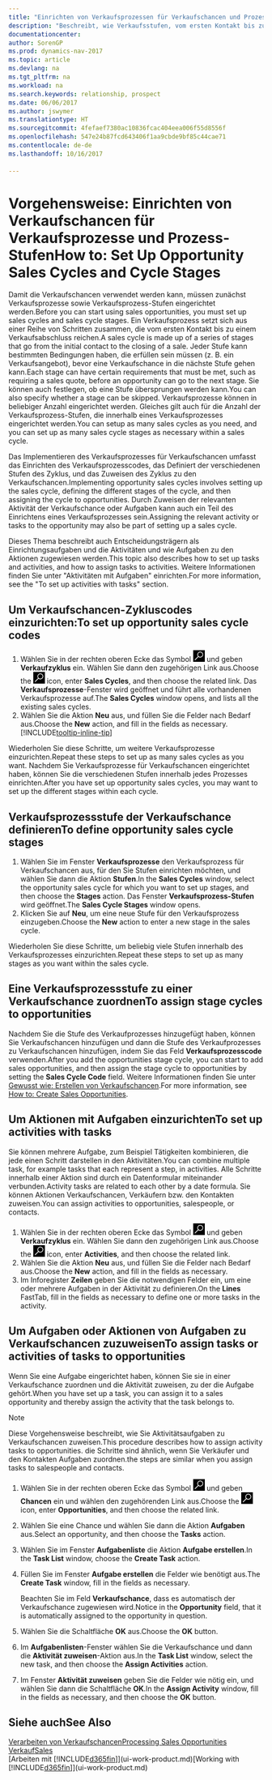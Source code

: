 ```yaml
---
title: "Einrichten von Verkaufsprozessen für Verkaufschancen und Prozess-Stufen"
description: "Beschreibt, wie Verkaufsstufen, vom ersten Kontakt bis zum Schließen definiert werden, ein Verkaufsprozess erstellt wird und dieser zu Verkaufschancen in den Dynamics NAV."
documentationcenter: 
author: SorenGP
ms.prod: dynamics-nav-2017
ms.topic: article
ms.devlang: na
ms.tgt_pltfrm: na
ms.workload: na
ms.search.keywords: relationship, prospect
ms.date: 06/06/2017
ms.author: jswymer
ms.translationtype: HT
ms.sourcegitcommit: 4fefaef7380ac10836fcac404eea006f55d8556f
ms.openlocfilehash: 547e24b87fcd643406f1aa9cbde9bf85c44cae71
ms.contentlocale: de-de
ms.lasthandoff: 10/16/2017

---
```

# <a name="how-to-set-up-opportunity-sales-cycles-and-cycle-stages"></a><span data-ttu-id="b05ec-103">Vorgehensweise: Einrichten von Verkaufschancen für Verkaufsprozesse und Prozess-Stufen</span><span class="sxs-lookup"><span data-stu-id="b05ec-103">How to: Set Up Opportunity Sales Cycles and Cycle Stages</span></span>
<span data-ttu-id="b05ec-104">Damit die Verkaufschancen verwendet werden kann, müssen zunächst Verkaufsprozesse sowie Verkaufsprozess-Stufen eingerichtet werden.</span><span class="sxs-lookup"><span data-stu-id="b05ec-104">Before you can start using sales opportunities, you must set up sales cycles and sales cycle stages.</span></span> <span data-ttu-id="b05ec-105">Ein Verkaufsprozess setzt sich aus einer Reihe von Schritten zusammen, die vom ersten Kontakt bis zu einem Verkaufsabschluss reichen.</span><span class="sxs-lookup"><span data-stu-id="b05ec-105">A sales cycle is made up of a series of stages that go from the initial contact to the closing of a sale.</span></span> <span data-ttu-id="b05ec-106">Jeder Stufe kann bestimmten Bedingungen haben, die erfüllen sein müssen (z. B. ein Verkaufsangebot), bevor eine Verkaufschance in die nächste Stufe gehen kann.</span><span class="sxs-lookup"><span data-stu-id="b05ec-106">Each stage can have certain requirements that must be met, such as requiring a sales quote, before an opportunity can go to the next stage.</span></span> <span data-ttu-id="b05ec-107">Sie können auch festlegen, ob eine Stufe übersprungen werden kann.</span><span class="sxs-lookup"><span data-stu-id="b05ec-107">You can also specify whether a stage can be skipped.</span></span> <span data-ttu-id="b05ec-108">Verkaufsprozesse können in beliebiger Anzahl eingerichtet werden. Gleiches gilt auch für die Anzahl der Verkaufsprozess-Stufen, die innerhalb eines Verkaufsprozesses eingerichtet werden.</span><span class="sxs-lookup"><span data-stu-id="b05ec-108">You can setup as many sales cycles as you need, and you can set up as many sales cycle stages as necessary within a sales cycle.</span></span>

<span data-ttu-id="b05ec-109">Das Implementieren des Verkaufsprozesses für Verkaufschancen umfasst das Einrichten des Verkaufsprozesscodes, das Definiert der verschiedenen Stufen des Zyklus, und das Zuweisen des Zyklus zu den Verkaufschancen.</span><span class="sxs-lookup"><span data-stu-id="b05ec-109">Implementing opportunity sales cycles involves setting up the sales cycle, defining the different stages of the cycle, and then assigning the cycle to opportunities.</span></span> <span data-ttu-id="b05ec-110">Durch Zuweisen der relevanten Aktivität der Verkaufschance oder Aufgaben kann auch ein Teil des Einrichtens eines Verkaufsprozesses sein.</span><span class="sxs-lookup"><span data-stu-id="b05ec-110">Assigning the relevant activity or tasks to the opportunity may also be part of setting up a sales cycle.</span></span>

<span data-ttu-id="b05ec-111">Dieses Thema beschreibt auch Entscheidungsträgern als Einrichtungsaufgaben und die Aktivitäten und wie Aufgaben zu den Aktionen zugewiesen werden.</span><span class="sxs-lookup"><span data-stu-id="b05ec-111">This topic also describes how to set up tasks and activities, and how to assign tasks to activities.</span></span> <span data-ttu-id="b05ec-112">Weitere Informationen finden Sie unter "Aktivitäten mit Aufgaben" einrichten.</span><span class="sxs-lookup"><span data-stu-id="b05ec-112">For more information, see the "To set up activities with tasks" section.</span></span>

## <a name="to-set-up-opportunity-sales-cycle-codes"></a><span data-ttu-id="b05ec-113">Um Verkaufschancen-Zykluscodes einzurichten:</span><span class="sxs-lookup"><span data-stu-id="b05ec-113">To set up opportunity sales cycle codes</span></span>
1. <span data-ttu-id="b05ec-114">Wählen Sie in der rechten oberen Ecke das Symbol ![Nach Seite oder Bericht suchen](media/ui-search/search_small.png "Nach Seite oder Bericht suchen") und geben **Verkaufzyklus** ein. Wählen Sie dann den zugehörigen Link aus.</span><span class="sxs-lookup"><span data-stu-id="b05ec-114">Choose the ![Search for Page or Report](media/ui-search/search_small.png "Search for Page or Report icon") icon, enter **Sales Cycles**, and then choose the related link.</span></span> <span data-ttu-id="b05ec-115">Das **Verkaufsprozesse**-Fenster wird geöffnet und führt alle vorhandenen Verkaufsprozesse auf.</span><span class="sxs-lookup"><span data-stu-id="b05ec-115">The **Sales Cycles** window opens, and lists all the existing sales cycles.</span></span>
2. <span data-ttu-id="b05ec-116">Wählen Sie die Aktion **Neu** aus, und füllen Sie die Felder nach Bedarf aus.</span><span class="sxs-lookup"><span data-stu-id="b05ec-116">Choose the **New** action, and fill in the fields as necessary.</span></span> [!INCLUDE[tooltip-inline-tip](includes/tooltip-inline-tip_md.md)]

<span data-ttu-id="b05ec-117">Wiederholen Sie diese Schritte, um weitere Verkaufsprozesse einzurichten.</span><span class="sxs-lookup"><span data-stu-id="b05ec-117">Repeat these steps to set up as many sales cycles as you want.</span></span> <span data-ttu-id="b05ec-118">Nachdem Sie Verkaufsprozesse für Verkaufschancen eingerichtet haben, können Sie die verschiedenen Stufen innerhalb jedes Prozesses einrichten.</span><span class="sxs-lookup"><span data-stu-id="b05ec-118">After you have set up opportunity sales cycles, you may want to set up the different stages within each cycle.</span></span>

## <a name="to-define-opportunity-sales-cycle-stages"></a><span data-ttu-id="b05ec-119">Verkaufsprozessstufe der Verkaufschance definieren</span><span class="sxs-lookup"><span data-stu-id="b05ec-119">To define opportunity sales cycle stages</span></span>
1. <span data-ttu-id="b05ec-120">Wählen Sie im Fenster **Verkaufsprozesse** den Verkaufsprozess für Verkaufschancen aus, für den Sie Stufen einrichten möchten, und wählen Sie dann die Aktion **Stufen**.</span><span class="sxs-lookup"><span data-stu-id="b05ec-120">In the **Sales Cycles** window, select the opportunity sales cycle for which you want to set up stages, and then choose the **Stages** action.</span></span> <span data-ttu-id="b05ec-121">Das Fenster **Verkaufsprozess-Stufen** wird geöffnet.</span><span class="sxs-lookup"><span data-stu-id="b05ec-121">The **Sales Cycle Stages** window opens.</span></span>
2. <span data-ttu-id="b05ec-122">Klicken Sie auf **Neu**, um eine neue Stufe für den Verkaufsprozess einzugeben.</span><span class="sxs-lookup"><span data-stu-id="b05ec-122">Choose the **New** action to enter a new stage in the sales cycle.</span></span>

<span data-ttu-id="b05ec-123">Wiederholen Sie diese Schritte, um beliebig viele Stufen innerhalb des Verkaufsprozesses einzurichten.</span><span class="sxs-lookup"><span data-stu-id="b05ec-123">Repeat these steps to set up as many stages as you want within the sales cycle.</span></span>

## <a name="to-assign-stage-cycles-to-opportunities"></a><span data-ttu-id="b05ec-124">Eine Verkaufsprozessstufe zu einer Verkaufschance zuordnen</span><span class="sxs-lookup"><span data-stu-id="b05ec-124">To assign stage cycles to opportunities</span></span>
<span data-ttu-id="b05ec-125">Nachdem Sie die Stufe des Verkaufprozesses hinzugefügt haben, können Sie Verkaufschancen hinzufügen und dann die Stufe des Verkaufprozesses zu Verkaufschancen hinzufügen, indem Sie das Feld **Verkaufsprozesscode** verwenden.</span><span class="sxs-lookup"><span data-stu-id="b05ec-125">After you add the opportunities stage cycle, you can start to add sales opportunities, and then assign the stage cycle to opportunities by setting the **Sales Cycle Code** field.</span></span> <span data-ttu-id="b05ec-126">Weitere Informationen finden Sie unter [Gewusst wie: Erstellen von Verkaufschancen](marketing-how-create-opportunities.md).</span><span class="sxs-lookup"><span data-stu-id="b05ec-126">For more information, see [How to: Create Sales Opportunities](marketing-how-create-opportunities.md).</span></span>

## <a name="to-set-up-activities-with-tasks"></a><span data-ttu-id="b05ec-127">Um Aktionen mit Aufgaben einzurichten</span><span class="sxs-lookup"><span data-stu-id="b05ec-127">To set up activities with tasks</span></span>
<span data-ttu-id="b05ec-128">Sie können mehrere Aufgabe, zum Beispiel Tätigkeiten kombinieren, die jede einen Schritt darstellen in den Aktivitäten.</span><span class="sxs-lookup"><span data-stu-id="b05ec-128">You can combine multiple task, for example tasks that each represent a step, in activities.</span></span> <span data-ttu-id="b05ec-129">Alle Schritte innerhalb einer Aktion sind durch ein Datenformular miteinander verbunden.</span><span class="sxs-lookup"><span data-stu-id="b05ec-129">Activity tasks are related to each other by a date formula.</span></span> <span data-ttu-id="b05ec-130">Sie können Aktionen Verkaufschancen, Verkäufern bzw. den Kontakten zuweisen.</span><span class="sxs-lookup"><span data-stu-id="b05ec-130">You can assign activities to opportunities, salespeople, or contacts.</span></span>

1. <span data-ttu-id="b05ec-131">Wählen Sie in der rechten oberen Ecke das Symbol ![Nach Seite oder Bericht suchen](media/ui-search/search_small.png "Nach Seite oder Bericht suchen") und geben **Verkaufzyklus** ein. Wählen Sie dann den zugehörigen Link aus.</span><span class="sxs-lookup"><span data-stu-id="b05ec-131">Choose the ![Search for Page or Report](media/ui-search/search_small.png "Search for Page or Report icon") icon, enter **Activities**, and then choose the related link.</span></span>
2. <span data-ttu-id="b05ec-132">Wählen Sie die Aktion **Neu** aus, und füllen Sie die Felder nach Bedarf aus.</span><span class="sxs-lookup"><span data-stu-id="b05ec-132">Choose the **New** action, and fill in the fields as necessary.</span></span>
3. <span data-ttu-id="b05ec-133">Im Inforegister **Zeilen** geben Sie die notwendigen Felder ein, um eine oder mehrere Aufgaben in der Aktivität zu definieren.</span><span class="sxs-lookup"><span data-stu-id="b05ec-133">On the **Lines** FastTab, fill in the fields as necessary to define one or more tasks in the activity.</span></span>

## <a name="to-assign-tasks-or-activities-of-tasks-to-opportunities"></a><span data-ttu-id="b05ec-134">Um Aufgaben oder Aktionen von Aufgaben zu Verkaufschancen zuzuweisen</span><span class="sxs-lookup"><span data-stu-id="b05ec-134">To assign tasks or activities of tasks to opportunities</span></span>
<span data-ttu-id="b05ec-135">Wenn Sie eine Aufgabe eingerichtet haben, können Sie sie in einer Verkaufschance zuordnen und die Aktivität zuweisen, zu der die Aufgabe gehört.</span><span class="sxs-lookup"><span data-stu-id="b05ec-135">When you have set up a task, you can assign it to a sales opportunity and thereby assign the activity that the task belongs to.</span></span>

> [!NOTE]  
>   <span data-ttu-id="b05ec-136">Diese Vorgehensweise beschreibt, wie Sie Aktivitätsaufgaben zu Verkaufschancen zuweisen.</span><span class="sxs-lookup"><span data-stu-id="b05ec-136">This procedure describes how to assign activity tasks to opportunities.</span></span> <span data-ttu-id="b05ec-137">die Schritte sind ähnlich, wenn Sie Verkäufer und den Kontakten Aufgaben zuordnen.</span><span class="sxs-lookup"><span data-stu-id="b05ec-137">the steps are similar when you assign tasks to salespeople and contacts.</span></span>

1. <span data-ttu-id="b05ec-138">Wählen Sie in der rechten oberen Ecke das Symbol ![Nach Seite oder Bericht suchen](media/ui-search/search_small.png "Nach Seite oder Bericht suchen") und geben **Chancen** ein und wählen den zugehörenden Link aus.</span><span class="sxs-lookup"><span data-stu-id="b05ec-138">Choose the ![Search for Page or Report](media/ui-search/search_small.png "Search for Page or Report icon") icon, enter **Opportunities**, and then choose the related link.</span></span>
2. <span data-ttu-id="b05ec-139">Wählen Sie eine Chance und wählen Sie dann die Aktion **Aufgaben** aus.</span><span class="sxs-lookup"><span data-stu-id="b05ec-139">Select an opportunity, and then choose the **Tasks** action.</span></span>
3. <span data-ttu-id="b05ec-140">Wählen Sie im Fenster **Aufgabenliste** die Aktion **Aufgabe erstellen**.</span><span class="sxs-lookup"><span data-stu-id="b05ec-140">In the **Task List** window, choose the **Create Task** action.</span></span>
4.  <span data-ttu-id="b05ec-141">Füllen Sie im Fenster **Aufgabe erstellen** die Felder wie benötigt aus.</span><span class="sxs-lookup"><span data-stu-id="b05ec-141">The **Create Task** window, fill in the fields as necessary.</span></span>

    <span data-ttu-id="b05ec-142">Beachten Sie im Feld **Verkaufschance**, dass es automatisch der Verkaufschance zugewiesen wird.</span><span class="sxs-lookup"><span data-stu-id="b05ec-142">Notice in the **Opportunity** field, that it is automatically assigned to the opportunity in question.</span></span>
5. <span data-ttu-id="b05ec-143">Wählen Sie die Schaltfläche **OK** aus.</span><span class="sxs-lookup"><span data-stu-id="b05ec-143">Choose the **OK** button.</span></span>
6. <span data-ttu-id="b05ec-144">Im **Aufgabenlisten**-Fenster wählen Sie die Verkaufschance und dann die **Aktivität zuweisen**-Aktion aus.</span><span class="sxs-lookup"><span data-stu-id="b05ec-144">In the **Task List** window, select the new task, and then choose the **Assign Activities** action.</span></span>
7. <span data-ttu-id="b05ec-145">Im Fenster **Aktivität zuweisen** geben Sie die Felder wie nötig ein, und wählen Sie dann die Schaltfläche **OK**.</span><span class="sxs-lookup"><span data-stu-id="b05ec-145">In the **Assign Activity** window, fill in the fields as necessary, and then choose the **OK** button.</span></span>

## <a name="see-also"></a><span data-ttu-id="b05ec-146">Siehe auch</span><span class="sxs-lookup"><span data-stu-id="b05ec-146">See Also</span></span>
[<span data-ttu-id="b05ec-147">Verarbeiten von Verkaufschancen</span><span class="sxs-lookup"><span data-stu-id="b05ec-147">Processing Sales Opportunities</span></span>](marketing-processing-sales-opportunities.md)  
[<span data-ttu-id="b05ec-148">Verkauf</span><span class="sxs-lookup"><span data-stu-id="b05ec-148">Sales</span></span>](sales-manage-sales.md)  
<span data-ttu-id="b05ec-149">[Arbeiten mit [!INCLUDE[d365fin](includes/d365fin_md.md)]](ui-work-product.md)</span><span class="sxs-lookup"><span data-stu-id="b05ec-149">[Working with [!INCLUDE[d365fin](includes/d365fin_md.md)]](ui-work-product.md)</span></span>

